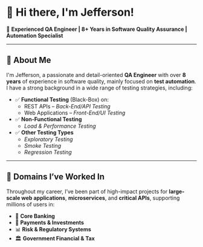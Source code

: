 # 👋 Hi there, I'm Jefferson!

🎯 **Experienced QA Engineer | 8+ Years in Software Quality Assurance | Automation Specialist**

---

## 🧪 About Me

I'm Jefferson, a passionate and detail-oriented **QA Engineer** with over **8 years** of experience in software quality, mainly focused on **test automation**. I have a strong background in a wide range of testing strategies, including:

- ✅ **Functional Testing** (Black-Box) on:
  - REST APIs – *Back-End/API Testing*
  - Web Applications – *Front-End/UI Testing*
- ✅ **Non-Functional Testing**
  - *Load & Performance Testing*
- ✅ **Other Testing Types**
  - *Exploratory Testing*
  - *Smoke Testing*
  - *Regression Testing*

---

## 💼 Domains I’ve Worked In

Throughout my career, I’ve been part of high-impact projects for **large-scale web applications**, **microservices**, and **critical APIs**, supporting millions of users in:

- 🏦 **Core Banking**
- 💸 **Payments & Investments**
- 📊 **Risk & Regulatory Systems**
- 🏛️ **Government Financial & Tax**

